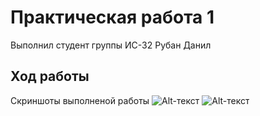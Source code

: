 # Практическая работа 1
Выполнил студент группы ИС-32 Рубан Данил
## Ход работы 
Скриншоты выполненой работы
![Alt-текст](https://i.imgur.com/9zbY0b2.png)
![Alt-текст](https://i.imgur.com/J7FIxp4.png)


